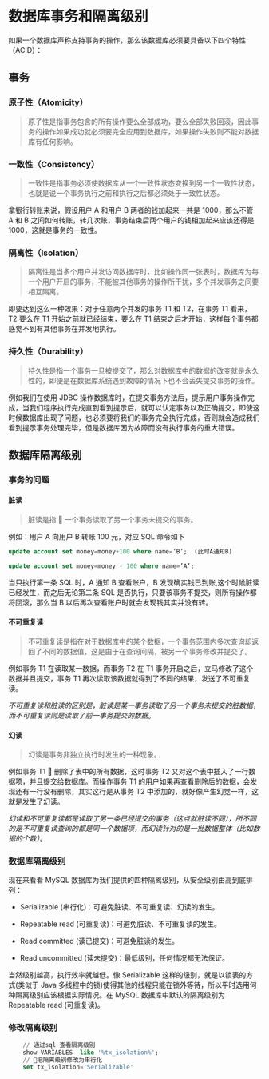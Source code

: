 # 数据库事务和隔离级别

如果一个数据库声称支持事务的操作，那么该数据库必须要具备以下四个特性（ACID）：

## 事务

### 原子性（Atomicity）

> 原子性是指事务包含的所有操作要么全部成功，要么全部失败回滚，因此事务的操作如果成功就必须要完全应用到数据库，如果操作失败则不能对数据库有任何影响。

### 一致性（Consistency）

> 一致性是指事务必须使数据库从一个一致性状态变换到另一个一致性状态，也就是说一个事务执行之前和执行之后都必须处于一致性状态。

拿银行转账来说，假设用户 A 和用户 B 两者的钱加起来一共是 1000，那么不管 A 和 B 之间如何转账，转几次账，事务结束后两个用户的钱相加起来应该还得是 1000，这就是事务的一致性。

### 隔离性（Isolation）

> 隔离性是当多个用户并发访问数据库时，比如操作同一张表时，数据库为每一个用户开启的事务，不能被其他事务的操作所干扰，多个并发事务之间要相互隔离。

即要达到这么一种效果：对于任意两个并发的事务 T1 和 T2，在事务 T1 看来，T2 要么在 T1 开始之前就已经结束，要么在 T1 结束之后才开始，这样每个事务都感觉不到有其他事务在并发地执行。

### 持久性（Durability）

> 持久性是指一个事务一旦被提交了，那么对数据库中的数据的改变就是永久性的，即便是在数据库系统遇到故障的情况下也不会丢失提交事务的操作。

例如我们在使用 JDBC 操作数据库时，在提交事务方法后，提示用户事务操作完成，当我们程序执行完成直到看到提示后，就可以认定事务以及正确提交，即使这时候数据库出现了问题，也必须要将我们的事务完全执行完成，否则就会造成我们看到提示事务处理完毕，但是数据库因为故障而没有执行事务的重大错误。

## 数据库隔离级别

### 事务的问题

#### 脏读

> 脏读是指  一个事务读取了另一个事务未提交的事务。

例如：用户 A 向用户 B 转账 100 元，对应 SQL 命令如下

```sql
update account set money=money+100 where name=’B’;  (此时A通知B)

update account set money=money - 100 where name=’A’;
```

当只执行第一条 SQL 时，A 通知 B 查看账户，B 发现确实钱已到账,这个时候脏读已经发生，而之后无论第二条 SQL 是否执行，只要该事务不提交，则所有操作都将回滚，那么当 B 以后再次查看账户时就会发现钱其实并没有转。

#### 不可重复读

> 不可重复读是指在对于数据库中的某个数据，一个事务范围内多次查询却返回了不同的数据值，这是由于在查询间隔，被另一个事务修改并提交了。

例如事务 T1 在读取某一数据，而事务 T2 在 T1 事务开启之后，立马修改了这个数据并且提交，事务 T1 再次读取该数据就得到了不同的结果，发送了不可重复读。

_不可重复读和脏读的区别是，脏读是某一事务读取了另一个事务未提交的脏数据，而不可重复读则是读取了前一事务提交的数据_。

#### 幻读

> 幻读是事务非独立执行时发生的一种现象。

例如事务 T1  删除了表中的所有数据，这时事务 T2 又对这个表中插入了一行数据项，并且提交给数据库。而操作事务 T1 的用户如果再查看删除后的数据，会发现还有一行没有删除，其实这行是从事务 T2 中添加的，就好像产生幻觉一样，这就是发生了幻读。

_幻读和不可重复读都是读取了另一条已经提交的事务（这点就脏读不同），所不同的是不可重复读查询的都是同一个数据项，而幻读针对的是一批数据整体（比如数据的个数）_。

### 数据库隔离级别

现在来看看 MySQL 数据库为我们提供的四种隔离级别，从安全级别由高到底排列：

- Serializable (串行化)：可避免脏读、不可重复读、幻读的发生。

- Repeatable read (可重复读)：可避免脏读、不可重复读的发生。

- Read committed (读已提交)：可避免脏读的发生。

- Read uncommitted (读未提交)：最低级别，任何情况都无法保证。

当然级别越高，执行效率就越低。像 Serializable 这样的级别，就是以锁表的方式(类似于 Java 多线程中的锁)使得其他的线程只能在锁外等待，所以平时选用何种隔离级别应该根据实际情况。在 MySQL 数据库中默认的隔离级别为 Repeatable read (可重复读)。

### 修改隔离级别

```sql
    // 通过sql 查看隔离级别
    show VARIABLES  like '%tx_isolation%';
    // 把隔离级别修改为串行化
    set tx_isolation='Serializable'
```
